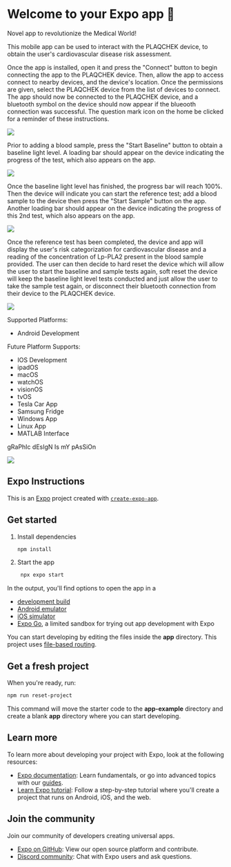 # Welcome to your Expo app 👋

Novel app to revolutionize the Medical World!

This mobile app can be used to interact with the PLAQCHEK device, to obtain the user's cardiovascular disease risk assessment.

Once the app is installed, open it and press the "Connect" button to begin connecting the app to the PLAQCHEK device. Then, allow the app to access connect to nearby devices, and the device's location. Once the permissions are given, select the PLAQCHEK device from the list of devices to connect. The app should now be connected to the PLAQCHEK device, and a bluetooth symbol on the device should now appear if the blueooth connection was successful. The question mark icon on the home be clicked for a reminder of these instructions.

![](https://github.com/PLAQCHEK/PLAQCHECK-App/tree/dev-mode-testing/assets/gifs/PLAQCHEK-Bluetooth_Connectivity.gif)


Prior to adding a blood sample, press the "Start Baseline" button to obtain a baseline light level. A loading bar should appear on the device indicating the progress of the test, which also appears on the app.

![](https://github.com/PLAQCHEK/PLAQCHECK-App/tree/dev-mode-testing/assets/gifs/PLAQCHEK-Start_Baseline.gif)


Once the baseline light level has finished, the progress bar will reach 100%. Then the device will indicate you can start the reference test; add a blood sample to the device then press the "Start Sample" button on the app. Another loading bar should appear on the device indicating the progress of this 2nd test, which also appears on the app.

![](https://github.com/PLAQCHEK/PLAQCHECK-App/tree/dev-mode-testing/assets/gifs/PLAQCHEK-Sample_Test.gif)


Once the reference test has been completed, the device and app will display the user's risk categorization for cardiovascular disease and a reading of the concentration of Lp-PLA2 present in the blood sample provided. The user can then decide to hard reset the device which will allow the user to start the baseline and sample tests again, soft reset the device will keep the baseline light level tests conducted and just allow the user to take the sample test again, or disconnect their bluetooth connection from their device to the PLAQCHEK device.

![](https://github.com/PLAQCHEK/PLAQCHECK-App/tree/dev-mode-testing/assets/gifs/PLAQCHEK-Results.gif)

Supported Platforms:
- Android Development

Future Platform Supports: 
- IOS Development
- ipadOS 
- macOS
- watchOS
- visionOS
- tvOS
- Tesla Car App
- Samsung Fridge
- Windows App
- Linux App
- MATLAB Interface

gRaPhIc dEsIgN Is mY pAsSiOn

![](https://flat-icons.com/wp-content/uploads/2021/03/Graphic-Design-Is-My-Passion-GIF.gif)


## Expo Instructions

This is an [Expo](https://expo.dev) project created with [`create-expo-app`](https://www.npmjs.com/package/create-expo-app).

## Get started

1. Install dependencies

   ```bash
   npm install
   ```

2. Start the app

   ```bash
    npx expo start
   ```

In the output, you'll find options to open the app in a

- [development build](https://docs.expo.dev/develop/development-builds/introduction/)
- [Android emulator](https://docs.expo.dev/workflow/android-studio-emulator/)
- [iOS simulator](https://docs.expo.dev/workflow/ios-simulator/)
- [Expo Go](https://expo.dev/go), a limited sandbox for trying out app development with Expo

You can start developing by editing the files inside the **app** directory. This project uses [file-based routing](https://docs.expo.dev/router/introduction).

## Get a fresh project

When you're ready, run:

```bash
npm run reset-project
```

This command will move the starter code to the **app-example** directory and create a blank **app** directory where you can start developing.

## Learn more

To learn more about developing your project with Expo, look at the following resources:

- [Expo documentation](https://docs.expo.dev/): Learn fundamentals, or go into advanced topics with our [guides](https://docs.expo.dev/guides).
- [Learn Expo tutorial](https://docs.expo.dev/tutorial/introduction/): Follow a step-by-step tutorial where you'll create a project that runs on Android, iOS, and the web.

## Join the community

Join our community of developers creating universal apps.

- [Expo on GitHub](https://github.com/expo/expo): View our open source platform and contribute.
- [Discord community](https://chat.expo.dev): Chat with Expo users and ask questions.
